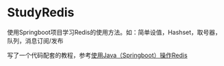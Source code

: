 # StudyRedis
使用Springboot项目学习Redis的使用方法。如：简单设值，Hashset，取号器，队列，消息订阅/发布

写了一个代码配套的教程，参考[使用Java（Springboot）操作Redis](http://blog.csdn.net/jzd1997/article/details/79277541)